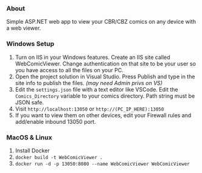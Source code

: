 ### About
Simple ASP.NET web app to view your CBR/CBZ comics on any device with a web viewer.

### Windows Setup
1. Turn on IIS in your Windows features. Create an IIS site called WebComicViewer. Change authentication on that site to be your user so you have access to all the files on your PC.
2. Open the project solution in Visual Studio. Press Publish and type in the site info to publish the files. _(may need Admin privs on VS)_
3. Edit the `settings.json` file with a text editor like VSCode. Edit the `Comics_Directory` variable to your comics directory. Path string must be JSON safe.
4. Visit `http://localhost:13050` or `http://(PC_IP_HERE):13050`
5. If you want to view them on other devices, edit your Firewall rules and add/enable inbound 13050 port.

### MacOS & Linux
1) Install Docker
2) `docker build -t WebComicViewer .`
3) `docker run -d -p 13050:8080 --name WebComicViewer WebComicViewer`